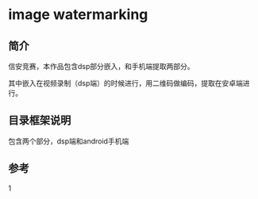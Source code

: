 image watermarking 
===========================

简介
-----
信安竞赛，本作品包含dsp部分嵌入，和手机端提取两部分。

其中嵌入在视频录制（dsp端）的时候进行，用二维码做编码，提取在安卓端进行。


目录框架说明
--

包含两个部分，dsp端和android手机端

参考
--
1



